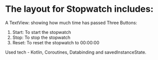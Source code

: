 # The layout for Stopwatch includes:

A TextView: showing how much time has passed
Three Buttons:
1. Start: To start the stopwatch
2. Stop: To stop the stopwatch
3. Reset: To reset the stopwatch to 00:00:00

Used tech - Kotlin, Coroutines, Databinding and savedInstanceState.
